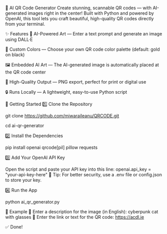 🤖 AI QR Code Generator
Create stunning, scannable QR codes — with AI-generated images right in the center!
Built with Python and powered by OpenAI, this tool lets you craft beautiful, high-quality QR codes directly from your terminal.


✨ Features
🧠 AI-Powered Art — Enter a text prompt and generate an image using DALL·E

🎨 Custom Colors — Choose your own QR code color palette (default: gold on black)

🖼 Embedded AI Art — The AI-generated image is automatically placed at the QR code center

📁 High-Quality Output — PNG export, perfect for print or digital use

🔒 Runs Locally — A lightweight, easy-to-use Python script

🚀 Getting Started
1️⃣ Clone the Repository

git clone https://github.com/miwaraileanu/QRCODE.git

cd ai-qr-generator

2️⃣ Install the Dependencies

pip install openai qrcode[pil] pillow requests

3️⃣ Add Your OpenAI API Key

Open the script and paste your API key into this line:
openai.api_key = "your-api-key-here"
🔐 Tip: For better security, use a .env file or config.json to store your key.

4️⃣ Run the App

python ai_qr_generator.py

🧪 Example
🧠 Enter a description for the image (in English): cyberpunk cat with glasses
🔗 Enter the link or text for the QR code: https://acdl.ie


✅ Done!



